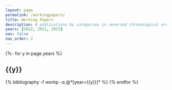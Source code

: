 ```yaml
---
layout: page
permalink: /workingpapers/
title: Working Papers
description: # publications by categories in reversed chronological order. generated by jekyll-scholar.
years: [2022, 2021, 2015]
nav: false
nav_order: 2
---
```

<!-- _pages/publications.md -->
<div class="publications">

{%- for y in page.years %}
  <h2 class="year">{{y}}</h2>
  {% bibliography -f workp -q @*[year={{y}}]* %}
{% endfor %}

</div>